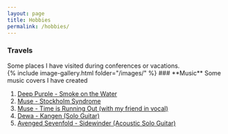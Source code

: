 ```yaml
---
layout: page
title: Hobbies
permalink: /hobbies/
---
```


### **Travels** 
<div style="text-align: justify">
Some places I have visited during conferences or vacations. 

</div>
{% include image-gallery.html folder="/images/" %}
### **Music** 
Some music covers I have created 
<ol>
  <li> <a href="https://www.bandlab.com/revisions/1074bfbd-1a6e-ec11-94f6-a04a5e79a6b8?sharedKey=RzYFrz5zpUy-Vin3k3AjuQ">Deep Purple - Smoke on the Water</a> </li>
  <li> <a href="https://www.bandlab.com/revisions/589bad8d-5f85-ec11-94f6-0003ffcd3240?sharedKey=MtpisNW2IECP1uQ8Br7EZg"> Muse - Stockholm Syndrome</a> </li>
  <li> <a href="https://www.bandlab.com/revisions/5cabb78f-4972-ec11-94f6-a04a5e79a6b8?sharedKey=b4_cpcp_PEKYRgMGH3CK5g"> Muse - Time is Running Out (with my friend in vocal)</a> </li>
  <li> <a href="https://www.bandlab.com/revisions/3d5f3654-4a67-ec11-94f6-a04a5e79a6b8?sharedKey=4TOFTTP1IESjnAEWjuAtrA"> Dewa - Kangen (Solo Guitar)</a> </li>
  <li> <a href="https://www.bandlab.com/revisions/988d526c-7ac9-ec11-997e-28187831e8a1?sharedKey=Pm-vMIiQBkOU4FfoC1PgiA"> Avenged Sevenfold - Sidewinder (Acoustic Solo Guitar)</a> </li>

</ol> 

